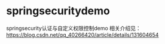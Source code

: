 # springsecuritydemo
springsecurity认证与自定义权限控制demo
相关介绍见：https://blog.csdn.net/qq_40266420/article/details/131604654
